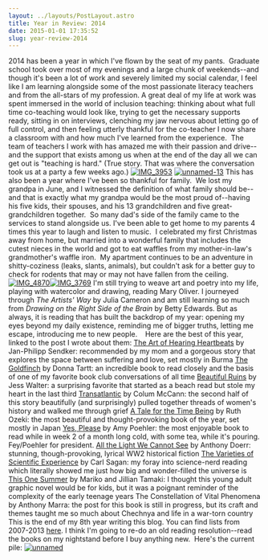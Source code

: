 ```yaml
---
layout: ../layouts/PostLayout.astro
title: Year in Review: 2014
date: 2015-01-01 17:35:52
slug: year-review-2014
---
```


2014 has been a year in which I've flown by the seat of my pants.  Graduate school took over most of my evenings and a large chunk of weekends--and though it's been a lot of work and severely limited my social calendar, I feel like I am learning alongside some of the most passionate literacy teachers and from the all-stars of my profession. A great deal of my life at work was spent immersed in the world of inclusion teaching: thinking about what full time co-teaching would look like, trying to get the necessary supports ready, sitting in on interviews, clenching my jaw nervous about letting go of full control, and then feeling utterly thankful for the co-teacher I now share a classroom with and how much I've learned from the experience.  The team of teachers I work with has amazed me with their passion and drive--and the support that exists among us when at the end of the day all we can get out is "teaching is hard." (True story. That was where the conversation took us at a party a few weeks ago.) [![IMG_3953](http://akindoflibrary.com/wp-content/uploads/2015/01/IMG_3953-1024x768.jpg)](http://akindoflibrary.com/wp-content/uploads/2015/01/IMG_3953.jpg) [![unnamed-13](http://akindoflibrary.com/wp-content/uploads/2015/01/unnamed-13.jpg)](http://akindoflibrary.com/wp-content/uploads/2015/01/unnamed-13.jpg) This has also been a year where I've been so thankful for family.  We lost my grandpa in June, and I witnessed the definition of what family should be--and that is exactly what my grandpa would be the most proud of--having his five kids, their spouses, and his 13 grandchildren and five great-grandchildren together.  So many dad's side of the family came to the services to stand alongside us. I've been able to get home to my parents 4 times this year to laugh and listen to music.  I celebrated my first Christmas away from home, but married into a wonderful family that includes the cutest nieces in the world and got to eat waffles from my mother-in-law's grandmother's waffle iron.  My apartment continues to be an adventure in shitty-coziness (leaks, slants, animals), but couldn't ask for a better guy to check for rodents that may or may not have fallen from the ceiling. [![IMG_4870](http://akindoflibrary.com/wp-content/uploads/2015/01/IMG_4870-300x225.jpg)](http://akindoflibrary.com/wp-content/uploads/2015/01/IMG_4870.jpg)[![IMG_3769](http://akindoflibrary.com/wp-content/uploads/2015/01/IMG_3769-300x225.jpg)](http://akindoflibrary.com/wp-content/uploads/2015/01/IMG_3769.jpg) I'm still trying to weave art and poetry into my life, playing with watercolor and drawing, reading Mary Oliver. I journeyed through _The Artists' Way_ by Julia Cameron and am still learning so much from _Drawing on the Right Side of the Brain_ by Betty Edwards. But as always, it is reading that has built the backdrop of my year: opening my eyes beyond my daily existence, reminding me of bigger truths, letting me escape, introducing me to new people.    Here are the best of this year, linked to the post I wrote about them: [The Art of Hearing Heartbeats](http://akindoflibrary.com/remembering-truth-yet/) by Jan-Philipp Sendker: recommended by my mom and a gorgeous story that explores the space between suffering and love, set mostly in Burma [The Goldfinch](http://akindoflibrary.com/worth-read-hello-goldfinch/) by Donna Tartt: an incredible book to read closely and the basis of one of my favorite book club conversations of all time [Beautiful Ruins](http://akindoflibrary.com/beautiful-ruins/) by Jess Walter: a surprising favorite that started as a beach read but stole my heart in the last third [Transatlantic](http://akindoflibrary.com/remembrance/) by Colum McCann: the second half of this story beautifully (and surprisingly) pulled together threads of women's history and walked me through grief [A Tale for the Time Being](http://akindoflibrary.com/messes-peace/) by Ruth Ozeki: the most beautiful and thought-provoking book of the year, set mostly in Japan [Yes, Please](http://akindoflibrary.com/yes-please/) by Amy Poehler: the most enjoyable book to read while in week 2 of a month long cold, with some tea, while it's pouring. Fey/Poehler for president. [All the Light We Cannot See](http://akindoflibrary.com/fascinated/) by Anthony Doerr: stunning, though-provoking, lyrical WW2 historical fiction [The Varieties of Scientific Experience](http://akindoflibrary.com/tell-toledo-carl-sagan/) by Carl Sagan: my foray into science-nerd reading which literally showed me just how big and wonder-filled the universe is [This One Summer](http://akindoflibrary.com/one-summer/) by Mariko and Jillian Tamaki: I thought this young adult graphic novel would be for kids, but it was a poignant reminder of the complexity of the early teenage years The Constellation of Vital Phenomena by Anthony Marra: the post for this book is still in progress, but its craft and themes taught me so much about Chechnya and life in a war-torn country This is the end of my 8th year writing this blog. You can find lists from 2007-2013 [here](http://akindoflibrary.com/category/year-in-review/). I think I'm going to re-do an old reading resolution--read the books on my nightstand before I buy anything new.  Here's the current pile: [![unnamed](http://akindoflibrary.com/wp-content/uploads/2015/01/unnamed-300x225.jpg)](http://akindoflibrary.com/wp-content/uploads/2015/01/unnamed.jpg)